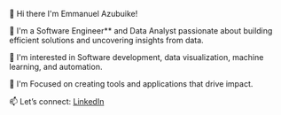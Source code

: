 👋 Hi there I'm Emmanuel Azubuike!

💼 I'm a Software Engineer** and Data Analyst passionate about building efficient solutions and uncovering insights from data. 

🌟 I'm interested in Software development, data visualization, machine learning, and automation.  

🚀 I'm Focused on creating tools and applications that drive impact.  

📫 Let’s connect: [LinkedIn](https://www.linkedin.com/in/emmyz-azuby/)  

<!--
**4emmyzaz/4emmyzaz** is a ✨ _special_ ✨ repository because its `README.md` (this file) appears on your GitHub profile.

